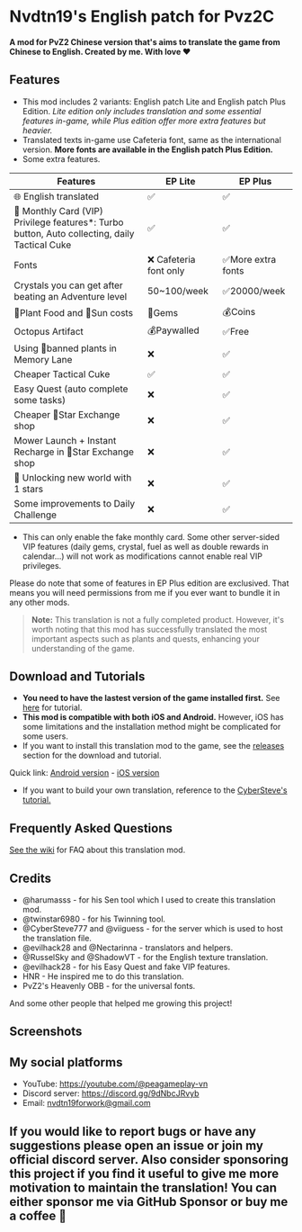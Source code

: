# Nvdtn19's English patch for Pvz2C 
#### A mod for PvZ2 Chinese version that's aims to translate the game from Chinese to English. Created by me. With love ❤️ 

## Features
- This mod includes 2 variants: English patch Lite and English patch Plus Edition. *Lite edition only includes translation and some essential features in-game, while Plus edition offer more extra features but heavier.*
- Translated texts in-game use Cafeteria font, same as the international version. **More fonts are available in the English patch Plus Edition.**
- Some extra features.

| Features | EP Lite | EP Plus |
| ---- | ----------- | -------------- | 
| 🌐 English translated | ✅ | ✅ |
| 👑 Monthly Card (VIP) Privilege features*: Turbo button, Auto collecting, daily Tactical Cuke| ✅ | ✅ | 
| Fonts | ❌ Cafeteria font only | ✅More extra fonts |
| Crystals you can get after beating an Adventure level  | 50~100/week | ✅20000/week |
| 🌿Plant Food and 🔆Sun costs  | 💎Gems | 💰Coins |
| Octopus Artifact | 💰Paywalled | ✅Free |
| Using 🚫banned plants in Memory Lane | ❌ | ✅ |
| Cheaper Tactical Cuke | ✅ | ✅ |
| Easy Quest (auto complete some tasks) | ❌ | ✅ |
| Cheaper 🌟Star Exchange shop | ❌ | ✅ |
| Mower Launch + Instant Recharge in 🌟Star Exchange shop | ❌ | ✅ |
| 🔑 Unlocking new world with 1 stars  | ❌ | ✅ |
| Some improvements to Daily Challenge | ❌ | ✅ |

* This can only enable the fake monthly card. Some other server-sided VIP features (daily gems, crystal, fuel as well as double rewards in calendar...) will not work as modifications cannot enable real VIP privileges.

Please do note that some of features in EP Plus edition are exclusived. That means you will need permissions from me if you ever want to bundle it in any other mods.

> **Note:** 
> This translation is not a fully completed product. However, it's worth noting that this mod has successfully translated the most important aspects such as plants and quests, enhancing your understanding of the game.

## Download and Tutorials
- **You need to have the lastest version of the game installed first.** See [here](https://github.com/Nvdtn19/nvdtn19-pvz2c-english-patch/wiki/How-to-download-and-install-the-game%3F) for tutorial.
- **This mod is compatible with both iOS and Android.** However, iOS has some limitations and the installation method might be complicated for some users.
- If you want to install this translation mod to the game, see the [releases](https://github.com/Nvdtn19/nvdtn19-pvz2c-english-patch/releases) section for the download and tutorial.

Quick link: [Android version](https://github.com/Nvdtn19/nvdtn19-pvz2c-english-patch/releases/tag/Android) - [iOS version](https://github.com/Nvdtn19/nvdtn19-pvz2c-english-patch/releases/tag/iOS)

- If you want to build your own translation, reference to the [CyberSteve's tutorial.](https://github.com/CyberSteve777/cybersteve777.github.io)

## Frequently Asked Questions
[See the wiki](https://github.com/Nvdtn19/nvdtn19-pvz2c-english-patch/wiki/Frequently-Asked-Questions) for FAQ about this translation mod.

## Credits
- @harumasss - for his Sen tool which I used to create this translation mod.
- @twinstar6980 - for his Twinning tool.
- @CyberSteve777 and @viiguess - for the server which is used to host the translation file.
- @evilhack28 and @Nectarinna - translators and helpers.
- @RusselSky and @ShadowVT - for the English texture translation.
- @evilhack28 - for his Easy Quest and fake VIP features.
- HNR - He inspired me to do this translation.
- PvZ2's Heavenly OBB - for the universal fonts.

And some other people that helped me growing this project!

## Screenshots


## My social platforms
- YouTube: https://youtube.com/@peagameplay-vn
- Discord server: https://discord.gg/9dNbcJRvyb
- Email: nvdtn19forwork@gmail.com
## If you would like to report bugs or have any suggestions please open an issue or join my official discord server. Also consider sponsoring this project if you find it useful to give me more motivation to maintain the translation! You can either sponsor me via GitHub Sponsor or buy me a coffee 🙂

